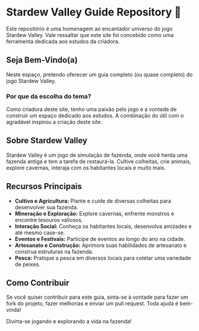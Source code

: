 # Stardew Valley Guide Repository 🌾

Este repositório é uma homenagem ao encantador universo do jogo Stardew Valley. Vale ressaltar que este site foi concebido como uma ferramenta dedicada aos estudos da criadora.

## Seja Bem-Vindo(a)

Neste espaço, pretendo oferecer um guia completo (ou quase completo) do jogo Stardew Valley.

### Por que da escolha do tema?

Como criadora deste site, tenho uma paixão pelo jogo e a vontade de construir um espaço dedicado aos estudos. A combinação do útil com o agradável inspirou a criação deste site.

## Sobre Stardew Valley

Stardew Valley é um jogo de simulação de fazenda, onde você herda uma fazenda antiga e tem a tarefa de restaurá-la. Cultive colheitas, crie animais, explore cavernas, interaja com os habitantes locais e muito mais.

## Recursos Principais

- **Cultivo e Agricultura:** Plante e cuide de diversas colheitas para desenvolver sua fazenda.
- **Mineração e Exploração:** Explore cavernas, enfrente monstros e encontre tesouros valiosos.
- **Interação Social:** Conheça os habitantes locais, desenvolva amizades e até mesmo case-se.
- **Eventos e Festivais:** Participe de eventos ao longo do ano na cidade.
- **Artesanato e Construção:** Aprimore suas habilidades de artesanato e construa estruturas na fazenda.
- **Pesca:** Pratique a pesca em diversos locais para coletar uma variedade de peixes.

## Como Contribuir

Se você quiser contribuir para este guia, sinta-se à vontade para fazer um fork do projeto, fazer melhorias e enviar um pull request. Toda ajuda é bem-vinda!


Divirta-se jogando e explorando a vida na fazenda!
